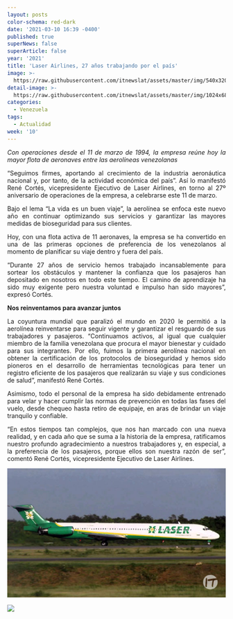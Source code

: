 ```yaml
---
layout: posts
color-schema: red-dark
date: '2021-03-10 16:39 -0400'
published: true
superNews: false
superArticle: false
year: '2021'
title: 'Laser Airlines, 27 años trabajando por el país'
image: >-
  https://raw.githubusercontent.com/itnewslat/assets/master/img/540x320/Laserp.jpg
detail-image: >-
  https://raw.githubusercontent.com/itnewslat/assets/master/img/1024x680/Laserg.jpg
categories:
  - Venezuela
tags:
  - Actualidad
week: '10'
---
```

<p style="text-align: justify;"><strong></strong></p>
<p style="text-align: justify;"><em>Con operaciones desde el 11 de marzo de 1994, la empresa reúne hoy la mayor flota de aeronaves entre las aerolíneas venezolanas</em></p>
<p style="text-align: justify;">“Seguimos firmes, aportando al crecimiento de la industria aeronáutica nacional y, por tanto, de la actividad económica del país”. Así lo manifestó René Cortés, vicepresidente Ejecutivo de Laser Airlines, en torno al 27º aniversario de operaciones de la empresa, a celebrarse este 11 de marzo.</p>
<p style="text-align: justify;">Bajo el lema “La vida es un buen viaje”, la aerolínea se enfoca este nuevo año en continuar optimizando sus servicios y garantizar las mayores medidas de bioseguridad para sus clientes.</p>
<p style="text-align: justify;">Hoy, con una flota activa de 11 aeronaves, la empresa se ha convertido en una de las primeras opciones de preferencia de los venezolanos al momento de planificar su viaje dentro y fuera del país.</p>
<p style="text-align: justify;">“Durante 27 años de servicio hemos trabajado incansablemente para sortear los obstáculos y mantener la confianza que los pasajeros han depositado en nosotros en todo este tiempo. El camino de aprendizaje ha sido muy exigente pero nuestra voluntad e impulso han sido mayores”, expresó Cortés.</p>
<p style="text-align: justify;"><strong>Nos reinventamos para avanzar juntos</strong></p>
<p style="text-align: justify;">La coyuntura mundial que paralizó el mundo en 2020 le permitió a la aerolínea reinventarse para seguir vigente y garantizar el resguardo de sus trabajadores y pasajeros. “Continuamos activos, al igual que cualquier miembro de la familia venezolana que procura el mayor bienestar y cuidado para sus integrantes. Por ello, fuimos la primera aerolínea nacional en obtener la certificación de los protocolos de bioseguridad y hemos sido pioneros en el desarrollo de herramientas tecnológicas para tener un registro eficiente de los pasajeros que realizarán su viaje y sus condiciones de salud”, manifestó René Cortés.</p>
<p style="text-align: justify;">Asimismo, todo el personal de la empresa ha sido debidamente entrenado para velar y hacer cumplir las normas de prevención en todas las fases del vuelo, desde chequeo hasta retiro de equipaje, en aras de brindar un viaje tranquilo y confiable.</p>
<p style="text-align: justify;">“En estos tiempos tan complejos, que nos han marcado con una nueva realidad, y en cada año que se suma a la historia de la empresa, ratificamos nuestro profundo agradecimiento a nuestros trabajadores y, en especial, a la preferencia de los pasajeros, porque ellos son nuestra razón de ser”, comentó René Cortés, vicepresidente Ejecutivo de Laser Airlines.</p>

![](https://raw.githubusercontent.com/itnewslat/assets/master/img/540x320/Laserp.jpg)

<img src="https://tracker.metricool.com/c3po.jpg?hash=56f88a41e39ab42c063cc51676587a04"/>